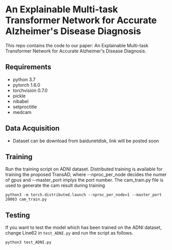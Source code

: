 # An Explainable Multi-task Transformer Network for Accurate Alzheimer's Disease Diagnosis
This repo contains the code to our paper: An Explainable Multi-task Transformer Network for Accurate Alzheimer's Disease Diagnosis.

## Requirements
- python 3.7
- pytorch 1.6.0
- torchvision 0.7.0
- pickle
- nibabel
- setproctitle
- medcam

## Data Acquisition
- Dataset can be download from baidunetdisk, link will be posted soon

## Training
Run the training script on ADNI dataset. Distributed training is available for training the proposed TransAD, where --nproc_per_node decides the numer of gpus and --master_port implys the port number.
The cam_train.py file is used to generate the cam result during training

`python3 -m torch.distributed.launch --nproc_per_node=1 --master_port 20003 cam_train.py`

## Testing 
If you want to test the model which has been trained on the ADNI dataset, change Line62 in `test_ADNI.py` and run the script as follows.

`python3 test_ADNI.py`


